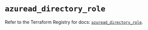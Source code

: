 # `azuread_directory_role`

Refer to the Terraform Registry for docs: [`azuread_directory_role`](https://registry.terraform.io/providers/hashicorp/azuread/2.53.1/docs/resources/directory_role).
